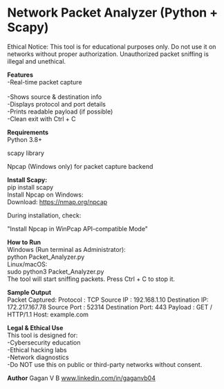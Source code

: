 # Network Packet Analyzer (Python + Scapy)
Ethical Notice: This tool is for educational purposes only. Do not use it on networks without proper authorization. Unauthorized packet sniffing is illegal and unethical.

**Features**<br>
-Real-time packet capture<br>   
-Shows source & destination info<br>
-Displays protocol and port details<br>
-Prints readable payload (if possible)<br>
-Clean exit with Ctrl + C

**Requirements**<br>
Python 3.8+

scapy library

Npcap (Windows only) for packet capture backend

**Install Scapy:**<br>
pip install scapy<br>
Install Npcap on Windows:<br>
Download: https://nmap.org/npcap

During installation, check:

"Install Npcap in WinPcap API-compatible Mode"

**How to Run**<br>
Windows (Run terminal as Administrator):<br>
python Packet_Analyzer.py<br>
Linux/macOS:<br>
sudo python3 Packet_Analyzer.py<br>
The tool will start sniffing packets. Press Ctrl + C to stop it.

**Sample Output**<br>
 Packet Captured:
    Protocol      : TCP
    Source IP     : 192.168.1.10
    Destination IP: 172.217.167.78
    Source Port   : 52314
    Destination Port: 443
    Payload       : GET / HTTP/1.1
                    Host: example.com

**Legal & Ethical Use**<br>
This tool is designed for:<br>
-Cybersecurity education<br>
-Ethical hacking labs<br>
-Network diagnostics<br>
-Do NOT use this on public or third-party networks without consent.

**Author**
Gagan V B
www.linkedin.com/in/gaganvb04


